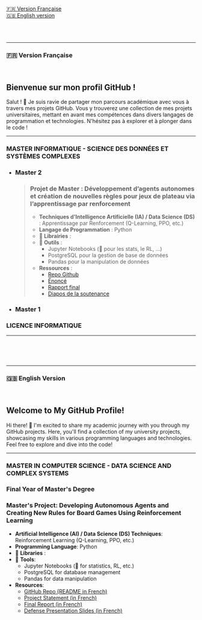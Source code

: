 [🇫🇷 Version Française](#french-version)  
[🇬🇧 English version](#english-version)

<br>
<br>

---

### 🇫🇷 **Version Française**

<br>

## Bienvenue sur mon profil GitHub !


Salut ! 👋 Je suis ravie de partager mon parcours académique avec vous à travers mes projets GitHub. Vous y trouverez une collection de mes projets universitaires, mettant en avant mes compétences dans divers langages de programmation et technologies. N'hésitez pas à explorer et à plonger dans le code !

---

### MASTER INFORMATIQUE - SCIENCE DES DONNÉES ET SYSTÈMES COMPLEXES

- ### Master 2 

  > ### Projet de Master : Développement d’agents autonomes et création de nouvelles règles pour jeux de plateau via l’apprentissage par renforcement
  > - **Techniques d'Intelligence Artificielle (IA) / Data Science (DS)** : Apprentissage par Renforcement (Q-Learning, PPO, etc.)
  > - **Langage de Programmation** : Python
  > - 🚧 **Librairies** :
  > - 🚧 **Outils** :
  >   - Jupyter Notebooks (🚧 pour les stats, le RL, ...)
  >   - PostgreSQL pour la gestion de base de données
  >   - Pandas pour la manipulation de données
  > - **Ressources** :
  >   - [Repo Github](https://github.com/zoemarquis/autonomous-board-game-agents)
  >   - [Énoncé](https://github.com/zoemarquis/autonomous-board-game-agents/blob/c03908edda43d2a73ad878fdb0e4da46f3a5c6b6/resources/initial_requirements.pdf) 
  >   - [Rapport final](https://github.com/zoemarquis/autonomous-board-game-agents/blob/c03908edda43d2a73ad878fdb0e4da46f3a5c6b6/resources/final_report.pdf)
  >   - [Diapos de la soutenance](https://github.com/zoemarquis/autonomous-board-game-agents/blob/c03908edda43d2a73ad878fdb0e4da46f3a5c6b6/resources/presentation.pdf)


- ### Master 1

### LICENCE INFORMATIQUE

---

<br>
<br>
<br>

---

### 🇬🇧 **English Version**

<br>

## Welcome to My GitHub Profile!

Hi there! 👋 I'm excited to share my academic journey with you through my GitHub projects. Here, you'll find a collection of my university projects, showcasing my skills in various programming languages and technologies. Feel free to explore and dive into the code!

---

### MASTER IN COMPUTER SCIENCE - DATA SCIENCE AND COMPLEX SYSTEMS

### Final Year of Master's Degree

### Master's Project: Developing Autonomous Agents and Creating New Rules for Board Games Using Reinforcement Learning

- **Artificial Intelligence (AI) / Data Science (DS) Techniques**: Reinforcement Learning (Q-Learning, PPO, etc.)
- **Programming Language**: Python
- 🚧 **Libraries** : 
- 🚧 **Tools**:
  - Jupyter Notebooks (🚧 for statistics, RL, etc.)
  - PostgreSQL for database management
  - Pandas for data manipulation
- **Resources**:
  - [GitHub Repo (README in French)](https://github.com/zoemarquis/autonomous-board-game-agents)
  - [Project Statement (in French)](https://github.com/zoemarquis/autonomous-board-game-agents/blob/c03908edda43d2a73ad878fdb0e4da46f3a5c6b6/resources/initial_requirements.pdf)
  - [Final Report (in French)](https://github.com/zoemarquis/autonomous-board-game-agents/blob/c03908edda43d2a73ad878fdb0e4da46f3a5c6b6/resources/final_report.pdf)
  - [Defense Presentation Slides (in French)](https://github.com/zoemarquis/autonomous-board-game-agents/blob/c03908edda43d2a73ad878fdb0e4da46f3a5c6b6/resources/presentation.pdf)
